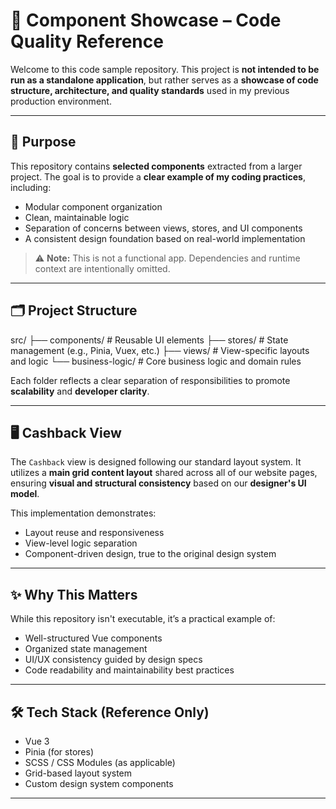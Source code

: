 # 🧩 Component Showcase – Code Quality Reference

Welcome to this code sample repository. This project is **not intended to be run as a standalone application**, but rather serves as a **showcase of code structure, architecture, and quality standards** used in my previous production environment.

---

## 📌 Purpose

This repository contains **selected components** extracted from a larger project. The goal is to provide a **clear example of my coding practices**, including:

- Modular component organization
- Clean, maintainable logic
- Separation of concerns between views, stores, and UI components
- A consistent design foundation based on real-world implementation

> ⚠️ **Note:** This is not a functional app. Dependencies and runtime context are intentionally omitted.

---

## 🗂️ Project Structure

src/
├── components/ # Reusable UI elements
├── stores/ # State management (e.g., Pinia, Vuex, etc.)
├── views/ # View-specific layouts and logic
└── business-logic/ # Core business logic and domain rules

Each folder reflects a clear separation of responsibilities to promote **scalability** and **developer clarity**.

---

## 🖥️ Cashback View

The `Cashback` view is designed following our standard layout system. It utilizes a **main grid content layout** shared across all of our website pages, ensuring **visual and structural consistency** based on our **designer's UI model**.

This implementation demonstrates:

- Layout reuse and responsiveness
- View-level logic separation
- Component-driven design, true to the original design system

---

## ✨ Why This Matters

While this repository isn't executable, it’s a practical example of:

- Well-structured Vue components
- Organized state management
- UI/UX consistency guided by design specs
- Code readability and maintainability best practices

---

## 🛠️ Tech Stack (Reference Only)

- Vue 3
- Pinia (for stores)
- SCSS / CSS Modules (as applicable)
- Grid-based layout system
- Custom design system components

---
